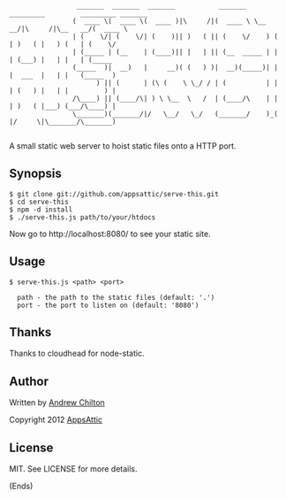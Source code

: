 ```
                 _______  _______  _______           _______  _________         _________ _______ 
                (  ____ \(  ____ \(  ____ )|\     /|(  ____ \ \__   __/|\     /|\__   __/(  ____ \
                | (    \/| (    \/| (    )|| )   ( || (    \/    ) (   | )   ( |   ) (   | (    \/
                | (_____ | (__    | (____)|| |   | || (__  _____ | |   | (___) |   | |   | (_____ 
                (_____  )|  __)   |     __)( (   ) )|  __)(_____)| |   |  ___  |   | |   (_____  )
                      ) || (      | (\ (    \ \_/ / | (          | |   | (   ) |   | |         ) |
                /\____) || (____/\| ) \ \__  \   /  | (____/\    | |   | )   ( |___) (___/\____) |
                \_______)(_______/|/   \__/   \_/   (_______/    )_(   |/     \|\_______/\_______)
                                                                                                  
```

A small static web server to hoist static files onto a HTTP port.

## Synopsis ##

```
$ git clone git://github.com/appsattic/serve-this.git
$ cd serve-this
$ npm -d install
$ ./serve-this.js path/to/your/htdocs
```

Now go to http://localhost:8080/ to see your static site.

## Usage ##

```
$ serve-this.js <path> <port>

  path - the path to the static files (default: '.')
  port - the port to listen on (default: '8080')
```

## Thanks ##

Thanks to cloudhead for node-static.

## Author ##

Written by [Andrew Chilton](http://www.chilts.org/blog/)

Copyright 2012 [AppsAttic](http://www.appsattic.com/)

## License ##

MIT. See LICENSE for more details.

(Ends)
